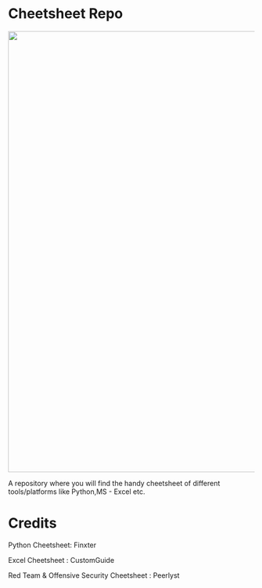 # Cheetsheet Repo
<img src="https://1.bp.blogspot.com/-z6g5Gj2vWBI/Xay3pQt5lyI/AAAAAAAAUPY/YMXp6wYVk0cAgZs53dledZIGoWCJ5AgEQCLcBGAsYHQ/s400/ZigzagAccomplishedAmericanwarmblood-max-1mb.gif" align="centre" height="undefined" width="900" />
</div>

A repository where you will find the handy cheetsheet of different tools/platforms like Python,MS - Excel etc.

# Credits

Python Cheetsheet: Finxter

Excel Cheetsheet : CustomGuide

Red Team & Offensive Security Cheetsheet : Peerlyst
